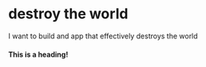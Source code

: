 # destroy the world
I want to build and app that effectively destroys the world

#### This is a heading!
